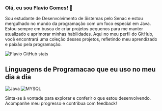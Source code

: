 ### Olá, eu sou Flavio Gomes! 🤚
Sou estudante de Desenvolvimento de Sistemas pelo Senac e estou mergulhado no mundo da programação com um foco especial em Java. Estou sempre em busca de criar projetos pequenos para me manter atualizado e aprimorar minhas habilidades. Aqui no meu perfil do GitHub, você encontrará uma coleção desses projetos, refletindo meu aprendizado e paixão pela programação.



![Flavio GitHub stats](https://github-readme-stats.vercel.app/api?username=FlavioCraftsCode&show_icons=true&theme=onedark)

## Linguagens de Programacao que eu uso no meu dia a dia

<div style="display: inline_block"><br\>
  
  <img algn="center" alt="Java" src="https://img.shields.io/badge/Java-ED8B00?style=for-the-badge&logo=openjdk&logoColor=white" />
  
<img algn="center" alt="MYSQL" src="https://img.shields.io/badge/MySQL-00000F?style=for-the-badge&logo=mysql&logoColor=white" />
  

Sinta-se à vontade para explorar e conferir o que estou desenvolvendo. Acompanhe meu progresso e contribua com feedback!
